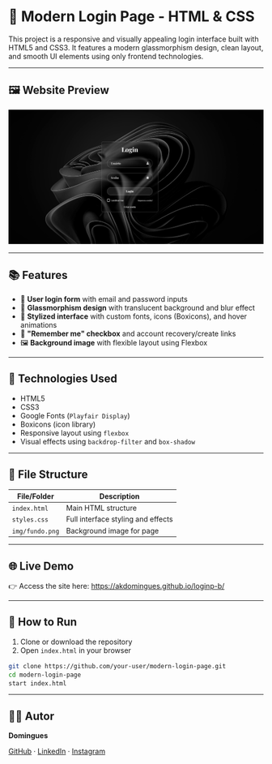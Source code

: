 # 🔐 Modern Login Page - HTML & CSS

This project is a responsive and visually appealing login interface built with HTML5 and CSS3. It features a modern glassmorphism design, clean layout, and smooth UI elements using only frontend technologies.

---

## 🖼️ Website Preview

![Project Interface](./img/preview.png)

---

## 📚 Features

- 👤 **User login form** with email and password inputs  
- 🧊 **Glassmorphism design** with translucent background and blur effect  
- 🎨 **Stylized interface** with custom fonts, icons (Boxicons), and hover animations  
- 🔐 **"Remember me" checkbox** and account recovery/create links  
- 🖼️ **Background image** with flexible layout using Flexbox  

---

## 🧠 Technologies Used

- HTML5  
- CSS3  
- Google Fonts (`Playfair Display`)  
- Boxicons (icon library)  
- Responsive layout using `flexbox`  
- Visual effects using `backdrop-filter` and `box-shadow`  

---

## 📁 File Structure

| File/Folder       | Description                            |
|-------------------|----------------------------------------|
| `index.html`      | Main HTML structure                    |
| `styles.css`      | Full interface styling and effects     |
| `img/fundo.png`   | Background image for page              |

---

## 🌐 Live Demo  

👉 Access the site here: https://akdomingues.github.io/loginp-b/

---

## 🚀 How to Run

1. Clone or download the repository  
2. Open `index.html` in your browser  

```bash
git clone https://github.com/your-user/modern-login-page.git
cd modern-login-page
start index.html
```

---

## 👨‍💻 Autor
**Domingues**

[GitHub](https://github.com/akdomingues) · [LinkedIn](www.linkedin.com/in/dominguescaua) · [Instagram](https://www.instagram.com/exe.domingues/)  
